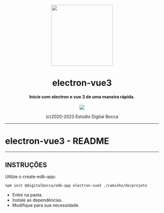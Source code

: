 <p align="center">
  <img src="https://estudiodigitalbocca.com.br/edb-logo.svg" width="200px">
  <h1 align="center">electron-vue3</h1>
  <h4 align="center">
    Inicie com electron e vue 3 de uma maneira rápida.
  </h4>
  <p align="center">
    <img src="https://badgen.net/badge/version/v0.4.0/orange">
  </p>
  <p align="center">(c)2020-2023 Estúdio Digital Bocca</p>
</p>

---

# electron-vue3 - README

---

## INSTRUÇÕES

Utilize o create-edb-app:

```bash
npm init @digitalbocca/edb-app electron-vue3 ./caminho/do/projeto
```

- Entre na pasta.
- Instale as dependências.
- Modifique para sua necessidade.
